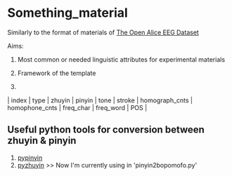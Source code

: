 # Something_material
Similarly to the format of materials of [The Open Alice EEG Dataset](https://openneuro.org/datasets/ds002322/versions/1.0.4)

Aims:
1. Most common or needed linguistic attributes for experimental materials

2. Framework of the template

3. 


| index | type | zhuyin	| pinyin | tone	| stroke | homograph_cnts | homophone_cnts | freq_char | freq_word | POS | 



## Useful python tools for conversion between zhuyin & pinyin
1. [pypinyin](https://www.readfog.com/a/1679197351046123520)
2. [pyzhuyin](https://pypi.org/project/pyzhuyin/) >> Now I'm currently using in 'pinyin2bopomofo.py'
